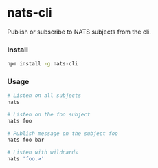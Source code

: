# nats-cli

Publish or subscribe to NATS subjects from the cli.

### Install
```sh
npm install -g nats-cli
```

### Usage
```sh
# Listen on all subjects
nats

# Listen on the foo subject
nats foo

# Publish message on the subject foo
nats foo bar

# Listen with wildcards
nats 'foo.>'
```
